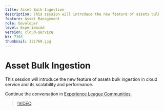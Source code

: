 ```yaml
---
title: Asset Bulk Ingestion
description: This session will introduce the new feature of assets bulk ingestion in cloud service and its scalability & performance.
feature: Asset Management
role: Developer
level: Experienced
version: cloud-service
kt: 7168
thumbnail: 331769.jpg
---
```


# Asset Bulk Ingestion 

This session will introduce the new feature of assets bulk ingestion in cloud service and its scalability and performance.

Continue the conversation in [Experience League Communities](http://adobe.ly/36Yd3v6).

>[!VIDEO](https://video.tv.adobe.com/v/331769/?quality=12&learn=on&hidetitle=true)